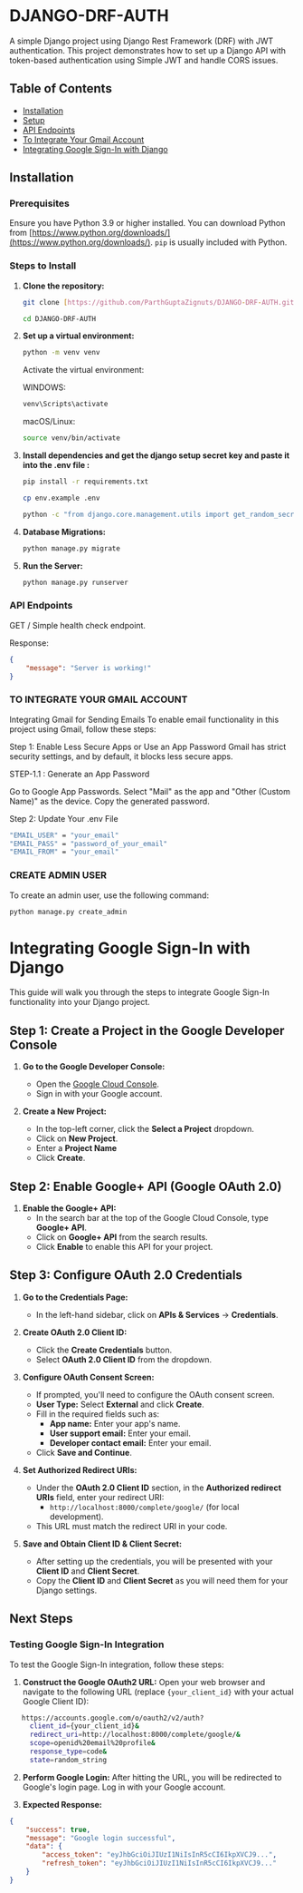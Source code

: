 # DJANGO-DRF-AUTH

A simple Django project using Django Rest Framework (DRF) with JWT authentication. This project demonstrates how to set up a Django API with token-based authentication using Simple JWT and handle CORS issues.

## Table of Contents

- [Installation](#installation)
- [Setup](#setup)
- [API Endpoints](#api-endpoints)
- [To Integrate Your Gmail Account](#to-integrate-your-gmail-account) 
- [Integrating Google Sign-In with Django](#integrating-google-sign-in-with-django)

## Installation

### Prerequisites

Ensure you have Python 3.9 or higher installed. You can download Python from [https://www.python.org/downloads/](https://www.python.org/downloads/). `pip` is usually included with Python.

### Steps to Install

1. **Clone the repository:**

   ```bash
   git clone [https://github.com/ParthGuptaZignuts/DJANGO-DRF-AUTH.git](https://github.com/ParthGuptaZignuts/DJANGO-DRF-AUTH.git)

   cd DJANGO-DRF-AUTH

2. **Set up a virtual environment:**
   ```bash 
   python -m venv venv
   ```

   Activate the virtual environment:
    
   WINDOWS:
   ```bash
   venv\Scripts\activate
   ```

   macOS/Linux:
   ```bash
   source venv/bin/activate
   ```

3. **Install dependencies and get the django setup secret key and paste it into the .env file :**
   ```bash
   pip install -r requirements.txt
   ```
    
   ```bash
   cp env.example .env

   python -c "from django.core.management.utils import get_random_secret_key; print(get_random_secret_key())"
   ```

4. **Database Migrations:**
   ```bash 
   python manage.py migrate

5. **Run the Server:**
   ```bash
   python manage.py runserver

### API Endpoints
GET /
Simple health check endpoint.

Response:
```json
{
    "message": "Server is working!"
}
```

### TO INTEGRATE YOUR GMAIL ACCOUNT 
Integrating Gmail for Sending Emails
To enable email functionality in this project using Gmail, follow these steps:

Step 1: Enable Less Secure Apps or Use an App Password
Gmail has strict security settings, and by default, it blocks less secure apps.

STEP-1.1 : Generate an App Password

Go to Google App Passwords.
Select "Mail" as the app and "Other (Custom Name)" as the device.
Copy the generated password.

Step 2: Update Your .env File
```bash
"EMAIL_USER" = "your_email"
"EMAIL_PASS" = "password_of_your_email"
"EMAIL_FROM" = "your_email"
```

### CREATE ADMIN USER
To create an admin user, use the following command:
```bash 
python manage.py create_admin
```

# Integrating Google Sign-In with Django
This guide will walk you through the steps to integrate Google Sign-In functionality into your Django project.

## Step 1: Create a Project in the Google Developer Console

1. **Go to the Google Developer Console:**
   - Open the [Google Cloud Console](https://console.cloud.google.com/).
   - Sign in with your Google account.

2. **Create a New Project:**
   - In the top-left corner, click the **Select a Project** dropdown.
   - Click on **New Project**.
   - Enter a **Project Name** 
   - Click **Create**.

## Step 2: Enable Google+ API (Google OAuth 2.0)

1. **Enable the Google+ API:**
   - In the search bar at the top of the Google Cloud Console, type **Google+ API**.
   - Click on **Google+ API** from the search results.
   - Click **Enable** to enable this API for your project.

## Step 3: Configure OAuth 2.0 Credentials

1. **Go to the Credentials Page:**
   - In the left-hand sidebar, click on **APIs & Services** → **Credentials**.

2. **Create OAuth 2.0 Client ID:**
   - Click the **Create Credentials** button.
   - Select **OAuth 2.0 Client ID** from the dropdown.

3. **Configure OAuth Consent Screen:**
   - If prompted, you'll need to configure the OAuth consent screen.
   - **User Type:** Select **External** and click **Create**.
   - Fill in the required fields such as:
     - **App name:** Enter your app's name.
     - **User support email:** Enter your email.
     - **Developer contact email:** Enter your email.
   - Click **Save and Continue**.

4. **Set Authorized Redirect URIs:**
   - Under the **OAuth 2.0 Client ID** section, in the **Authorized redirect URIs** field, enter your redirect URI:
     - `http://localhost:8000/complete/google/` (for local development).
   - This URL must match the redirect URI in your code.

5. **Save and Obtain Client ID & Client Secret:**
   - After setting up the credentials, you will be presented with your **Client ID** and **Client Secret**.
   - Copy the **Client ID** and **Client Secret** as you will need them for your Django settings.

## Next Steps

### Testing Google Sign-In Integration

To test the Google Sign-In integration, follow these steps:

1. **Construct the Google OAuth2 URL:**
Open your web browser and navigate to the following URL (replace `{your_client_id}` with your actual Google Client ID):

```bash
   https://accounts.google.com/o/oauth2/v2/auth?
     client_id={your_client_id}&
     redirect_uri=http://localhost:8000/complete/google/&
     scope=openid%20email%20profile&
     response_type=code&
     state=random_string
```

2. **Perform Google Login:**
After hitting the URL, you will be redirected to Google's login page.
Log in with your Google account.

3. **Expected Response:**
```json
{
    "success": true,
    "message": "Google login successful",
    "data": {
        "access_token": "eyJhbGciOiJIUzI1NiIsInR5cCI6IkpXVCJ9...",
        "refresh_token": "eyJhbGciOiJIUzI1NiIsInR5cCI6IkpXVCJ9..."
    }
}
```